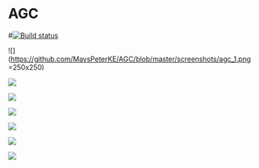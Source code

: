 # AGC
#[![Build status](https://build.appcenter.ms/v0.1/apps/faa40797-0abf-4272-9f55-46154043c20e/branches/master/badge)](https://appcenter.ms)

![](https://github.com/MavsPeterKE/AGC/blob/master/screenshots/agc_1.png =250x250)

![](https://github.com/MavsPeterKE/AGC/blob/master/screenshots/agc_2.png)

![](https://github.com/MavsPeterKE/AGC/blob/master/screenshots/agc_3.png)

![](https://github.com/MavsPeterKE/AGC/blob/master/screenshots/agc_4.png)

![](https://github.com/MavsPeterKE/AGC/blob/master/screenshots/agc_5.png)

![](https://github.com/MavsPeterKE/AGC/blob/master/screenshots/agc_6.png)

![](https://github.com/MavsPeterKE/AGC/blob/master/screenshots/agc_7.png)
